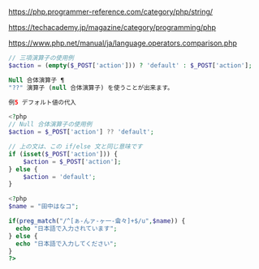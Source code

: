 https://php.programmer-reference.com/category/php/string/


https://techacademy.jp/magazine/category/programming/php

https://www.php.net/manual/ja/language.operators.comparison.php
```php
// 三項演算子の使用例
$action = (empty($_POST['action'])) ? 'default' : $_POST['action'];

Null 合体演算子 ¶
"??" 演算子 (null 合体演算子) を使うことが出来ます。

例5 デフォルト値の代入

<?php
// Null 合体演算子の使用例
$action = $_POST['action'] ?? 'default';

// 上の文は、この if/else 文と同じ意味です
if (isset($_POST['action'])) {
    $action = $_POST['action'];
} else {
    $action = 'default';
}

<?php
$name = "田中はなコ";

if(preg_match("/^[ぁ-んァ-ヶ一-龠々]+$/u",$name)) {
  echo "日本語で入力されています";
} else {
  echo "日本語で入力してください";
}
?>
```
